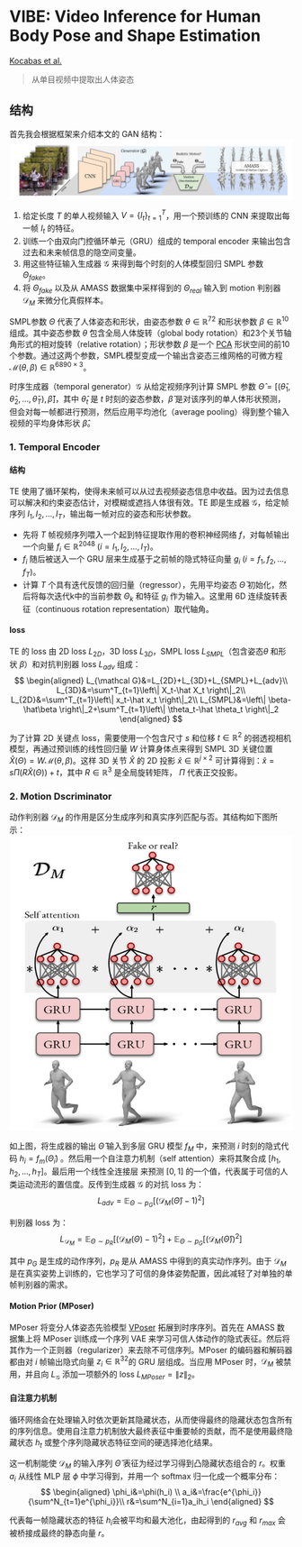 VIBE: Video Inference for Human Body Pose and Shape Estimation
=====
[Kocabas et al.](https://openaccess.thecvf.com/content_CVPR_2020/html/Kocabas_VIBE_Video_Inference_for_Human_Body_Pose_and_Shape_Estimation_CVPR_2020_paper.html)

> 从单目视频中提取出人体姿态

## 结构
首先我会根据框架来介绍本文的 GAN 结构：
![](/Essay%20Note/images/VIBE_architecture.jpg)

1. 给定长度 $T$ 的单人视频输入 $V=\{I_t\}^T_{t=1}$，用一个预训练的 CNN 来提取出每一帧 $I_t$ 的特征。
2. 训练一个由双向门控循环单元（GRU）组成的 temporal encoder 来输出包含过去和未来帧信息的隐空间变量。
3. 用这些特征输入生成器 $\mathcal{G}$ 来得到每个时刻的人体模型回归 SMPL 参数 $\Theta_{fake}$。
4. 将 $\Theta_{fake}$ 以及从 AMASS 数据集中采样得到的 $\Theta_{real}$ 输入到 motion 判别器 $\mathcal{D}_M$ 来微分化真假样本。

SMPL参数 $\Theta$ 代表了人体姿态和形状，由姿态参数 $\theta\in\mathbb{R}^{72}$ 和形状参数 $\beta\in\mathbb{R}^{10}$ 组成。其中姿态参数 $\theta$ 包含全局人体旋转（global body rotation）和23个关节轴角形式的相对旋转（relative rotation）；形状参数 $\beta$ 是一个 [PCA](https://papers.nips.cc/paper_files/paper/2000/hash/ad4cc1fb9b068faecfb70914acc63395-Abstract.html) 形状空间的前$10$个参数。通过这两个参数，SMPL模型变成一个输出含姿态三维网格的可微方程 $\mathcal{M}(\theta,\beta)\in\mathbb{R}^{6890\times 3}$。

时序生成器（temporal generator）$\mathcal{G}$ 从给定视频序列计算 SMPL 参数 $\hat \Theta =[(\hat\theta_1,\hat\theta_2,\dots,\hat\theta_T),\hat\beta]$，其中 $\hat\theta_t$  是 $t$ 时刻的姿态参数，$\hat\beta$ 是对该序列的单人体形状预测，但会对每一帧都进行预测，然后应用平均池化（average pooling）得到整个输入视频的平均身体形状 $\hat\beta$。    

### 1. Temporal Encoder
#### 结构
TE 使用了循环架构，使得未来帧可以从过去视频姿态信息中收益。因为过去信息可以解决和约束姿态估计，对模糊或遮挡人体很有效。TE 即是生成器 $\mathcal{G}$，给定帧序列 $I_1,I_2,\dots,I_T$，输出每一帧对应的姿态和形状参数。
- 先将 $T$ 帧视频序列喂入一个起到特征提取作用的卷积神经网络 $f$，对每帧输出一个向量 $f_i\in\mathbb{R}^{2048}\;(i=I_1,I_2,\dots,I_T)$。
- $f_i$ 随后被送入一个 GRU 层来生成基于之前帧的隐式特征向量 $g_i\;(i=f_1,f_2,\dots,f_T)$。
- 计算 $T$ 个具有迭代反馈的回归量（regressor），先用平均姿态 $\bar\Theta$ 初始化，然后将每次迭代k中的当前参数 $\Theta_k$ 和特征 $g_i$ 作为输入。这里用 6D 连续旋转表征（continuous rotation representation）取代轴角。

#### loss
TE 的 loss 由 2D loss $L_{2D}$，3D loss $L_{3D}$，SMPL loss $L_{SMPL}$（包含姿态$\theta$ 和形状 $\beta$）和对抗判别器 loss $L_{adv}$ 组成：
$$
\begin{aligned}
L_{\mathcal G}&=L_{2D}+L_{3D}+L_{SMPL}+L_{adv}\\
L_{3D}&=\sum^T_{t=1}\left\| X_t-\hat X_t \right\|_2\\
L_{2D}&=\sum^T_{t=1}\left\| x_t-\hat x_t \right\|_2\\
L_{SMPL}&=\left\| \beta-\hat\beta \right\|_2+\sum^T_{t=1}\left\| \theta_t-\hat \theta_t \right\|_2
\end{aligned}
$$

为了计算 2D 关键点 loss，需要使用一个包含尺寸 $s$ 和位移 $t\in\mathbb{R}^2$ 的弱透视相机模型，再通过预训练的线性回归量 $W$ 计算身体点来得到 SMPL 3D 关键位置 $\hat X(\Theta)=W\mathcal{M}(\theta,\beta)$。这样 3D 关节 $\hat X$ 的 2D 投影 $\hat x\in\mathbb{R}^{j\times 2}$ 可计算得到：$\hat x=s\Pi(R\hat X(\Theta))+t$，其中 $R\in\mathbb{R}^3$ 是全局旋转矩阵， $\Pi$ 代表正交投影。


### 2. Motion Dscriminator
动作判别器 $\mathcal{D}_M$ 的作用是区分生成序列和真实序列匹配与否。其结构如下图所示：
![Alt](/Essay%20Note/images/VIBE_DM.jpg#pic_center)

如上图，将生成器的输出 $\hat \Theta$ 输入到多层 GRU 模型 $f_M$ 中，来预测 $i$ 时刻的隐式代码 $h_i=f_m(\hat \Theta_i)$ 。然后用一个自注意力机制（self attention）来将其聚合成 $[h_1,h_2,\dots,h_T]$。最后用一个线性全连接层 来预测 $[0,1]$ 的一个值，代表属于可信的人类运动流形的置信度。反传到生成器 $\mathcal{G}$ 的对抗 loss 为：
$$
L_{adv}=\mathbb{E}_{\Theta\sim p_G}\left[ (\mathcal{D}_M(\hat\Theta)-1)^2 \right]
$$

判别器 loss 为：
$$
L_{\mathcal{D}_M}=\mathbb{E}_{\Theta\sim p_R}\left[ (\mathcal{D}_M(\Theta)-1)^2 \right]+\mathbb{E}_{\Theta\sim p_G}\left[ (\mathcal{D}_M(\hat\Theta))^2 \right]
$$

其中 $p_G$ 是生成的动作序列，$p_R$ 是从 AMASS 中得到的真实动作序列。由于 $\mathcal{D}_M$ 是在真实姿势上训练的，它也学习了可信的身体姿势配置，因此减轻了对单独的单帧判别器的需求。

#### Motion Prior (MPoser)
MPoser 将变分人体姿态先验模型 [VPoser](https://arxiv.org/abs/1904.05866) 拓展到时序序列。首先在 AMASS 数据集上将 MPoser 训练成一个序列 VAE 来学习可信人体动作的隐式表征。然后将其作为一个正则器（regularizer）来去除不可信序列。MPoser 的编码器和解码器都由对 $i$ 帧输出隐式向量 $z_i\in\mathbb{R}^{32}$的 GRU 层组成。当应用 MPoser 时，$\mathcal{D}_M$ 被禁用，并且向 $L_\mathcal{G}$ 添加一项额外的 loss $L_{MPoser}=\left\| z \right\|_2$。

#### 自注意力机制
循环网络会在处理输入时依次更新其隐藏状态，从而使得最终的隐藏状态包含所有的序列信息。使用自注意力机制放大最终表征中重要帧的贡献，而不是使用最终隐藏状态 $h_t$ 或整个序列隐藏状态特征空间的硬选择池化结果。

这一机制能使 $\mathcal{D}_M$ 的输入序列 $\hat \Theta$ 表征为经过学习得到凸隐藏状态组合的 $r$。权重 $a_i$ 从线性 MLP 层 $\phi$ 中学习得到，并用一个 softmax 归一化成一个概率分布：
$$
\begin{aligned}
\phi_i&=\phi(h_i) \\
a_i&=\frac{e^{\phi_i}}{\sum^N_{t=1}e^{\phi_i}}\\
r&=\sum^N_{i=1}a_ih_i
\end{aligned}
$$

代表每一帧隐藏状态的特征 $h_i$会被平均和最大池化，由起得到的 $r_{avg}$ 和 $r_{max}$ 会被桥接成最终的静态向量 $r$。  

















